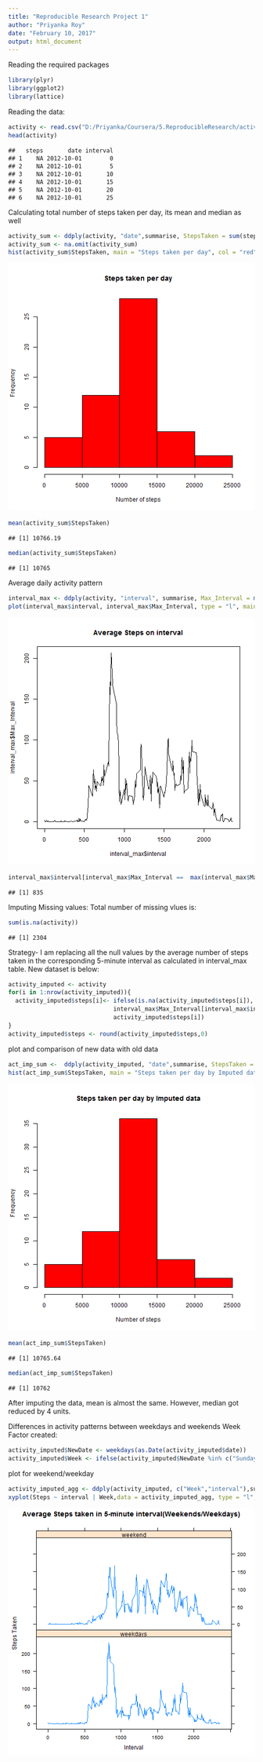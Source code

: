 ```yaml
---
title: "Reproducible Research Project 1"
author: "Priyanka Roy"
date: "February 10, 2017"
output: html_document
---
```

Reading the required packages

```r
library(plyr)
library(ggplot2)
library(lattice)
```

Reading the data:

```r
activity <- read.csv("D:/Priyanka/Coursera/5.ReproducibleResearch/activity.csv")
head(activity)
```

```
##   steps       date interval
## 1    NA 2012-10-01        0
## 2    NA 2012-10-01        5
## 3    NA 2012-10-01       10
## 4    NA 2012-10-01       15
## 5    NA 2012-10-01       20
## 6    NA 2012-10-01       25
```

Calculating total number of steps taken per day, its mean and median as well

```r
activity_sum <- ddply(activity, "date",summarise, StepsTaken = sum(steps))
activity_sum <- na.omit(activity_sum)
hist(activity_sum$StepsTaken, main = "Steps taken per day", col = "red", xlab = "Number of steps")
```

![plot of chunk unnamed-chunk-3](unnamed-chunk-3-1.png)

```r
mean(activity_sum$StepsTaken)
```

```
## [1] 10766.19
```

```r
median(activity_sum$StepsTaken)
```

```
## [1] 10765
```

Average daily activity pattern

```r
interval_max <- ddply(activity, "interval", summarise, Max_Interval = mean(steps, na.rm = TRUE))
plot(interval_max$interval, interval_max$Max_Interval, type = "l", main = "Average Steps on interval")
```

![plot of chunk unnamed-chunk-4](unnamed-chunk-4-1.png)

```r
interval_max$interval[interval_max$Max_Interval ==  max(interval_max$Max_Interval)]
```

```
## [1] 835
```

Imputing Missing values:
Total number of missing vlues is:

```r
sum(is.na(activity))
```

```
## [1] 2304
```
Strategy- I am replacing all the null values by the average number of steps taken in the corresponding 5-minute interval
as calculated in interval_max table. New dataset is below:

```r
activity_imputed <- activity
for(i in 1:nrow(activity_imputed)){
  activity_imputed$steps[i]<- ifelse(is.na(activity_imputed$steps[i]),
                              interval_max$Max_Interval[interval_max$interval== activity_imputed$interval[i]],
                              activity_imputed$steps[i])
}
activity_imputed$steps <- round(activity_imputed$steps,0)
```

plot and comparison of new data with old data

```r
act_imp_sum <-  ddply(activity_imputed, "date",summarise, StepsTaken = sum(steps))
hist(act_imp_sum$StepsTaken, main = "Steps taken per day by Imputed data", col = "red", xlab = "Number of steps")
```

![plot of chunk unnamed-chunk-7](unnamed-chunk-7-1.png)

```r
mean(act_imp_sum$StepsTaken)
```

```
## [1] 10765.64
```

```r
median(act_imp_sum$StepsTaken)
```

```
## [1] 10762
```
After imputing the data, mean is almost the same. However, median got reduced by 4 units.

Differences in activity patterns between weekdays and weekends
Week Factor created:

```r
activity_imputed$NewDate <- weekdays(as.Date(activity_imputed$date))
activity_imputed$Week <- ifelse(activity_imputed$NewDate %in% c("Sunday","Saturday"),"weekend", "weekdays")
```
plot for weekend/weekday

```r
activity_imputed_agg <- ddply(activity_imputed, c("Week","interval"),summarise, Steps = mean(steps, na.rm = TRUE))
xyplot(Steps ~ interval | Week,data = activity_imputed_agg, type = "l", xlab = "Interval", ylab = "Steps Taken",layout = c(1,2), main = "Average Steps taken in 5-minute interval(Weekends/Weekdays)")
```

![plot of chunk unnamed-chunk-9](unnamed-chunk-9-1.png)



